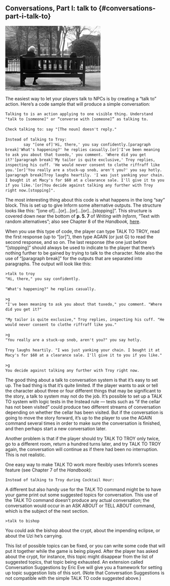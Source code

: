 ## Conversations, Part I: talk to {#conversations-part-i-talk-to}

![](../assets/graphics13.jpg)

The easiest way to let your players talk to NPCs is by creating a “talk to” action. Here’s a code sample that will produce a simple conversation:

```inform7
Talking to is an action applying to one visible thing. Understand "talk to [someone]" or “converse with [someone]” as talking to.

Check talking to: say "[The noun] doesn't reply."

Instead of talking to Troy:
        say "[one of]'Hi, there,' you say confidently.[paragraph break]'What's happening?' he replies casually.[or]'I've been meaning to ask you about that tuxedo,' you comment. 'Where did you get it?'[paragraph break]'My tailor is quite exclusive,' Troy replies, inspecting his cuff. 'He would never consent to clothe riffraff like you.'[or]'You really are a stuck-up snob, aren't you?' you say hotly.[paragraph break]Troy laughs heartily. 'I was just yanking your chain. I bought it at Macy's for $60 at a clearance sale. I'll give it to you if you like.'[or]You decide against talking any further with Troy right now.[stopping]".
```

The most interesting thing about this code is what happens in the long “say” block. This is set up to give Inform some alternative outputs. The structure looks like this: “[one of]...[or]...[or]...[or]...[stopping]”. This structure is covered down near the bottom of **p. 5\. 7** of _Writing with Inform_, “Text with random alternatives”; also see Chapter 8 of the _Handbook,_ [here](../chapter_9_phrasing_&_punctuation/text_insertions.md#text-insertions).

When you use this type of code, the player can type TALK TO TROY, read the first response (up to “[or]”), then type AGAIN (or just G) to read the second response, and so on. The last response (the one just before “[stopping]” should always be used to indicate to the player that there’s nothing further to be gained by trying to talk to the character. Note also the use of “[paragraph break]” for the outputs that are separated into paragraphs. The output will look like this:

```
>talk to troy
"Hi, there," you say confidently.

"What's happening?" he replies casually.

>g
"I've been meaning to ask you about that tuxedo," you comment. "Where did you get it?"

"My tailor is quite exclusive," Troy replies, inspecting his cuff. "He would never consent to clothe riffraff like you."

>g
"You really are a stuck-up snob, aren't you?" you say hotly.

Troy laughs heartily. "I was just yanking your chain. I bought it at Macy's for $60 at a clearance sale. I'll give it to you if you like."

>g
You decide against talking any further with Troy right now.
```
The good thing about a talk to conversation system is that it’s easy to set up. The bad thing is that it’s quite limited. If the player wants to ask or tell the character about three or four different things that may be significant to the story, a talk to system may not do the job. It’s possible to set up a TALK TO system with logic tests in the Instead rule — tests such as “if the cellar has not been visited” could produce two different streams of conversation depending on whether the cellar has been visited. But if the conversation is going to move the story forward, it’s up to the player to use the AGAIN command several times in order to make sure the conversation is finished, and then perhaps start a new conversation later.

Another problem is that if the player should try TALK TO TROY only twice, go to a different room, return a hundred turns later, and try TALK TO TROY again, the conversation will continue as if there had been no interruption. This is not realistic.

One easy way to make TALK TO work more flexibly uses Inform’s scenes feature (see Chapter 7 of the _Handbook_):

```inform7
Instead of talking to Troy during Cocktail Hour:
```

A different but also handy use for the TALK TO command might be to have your game print out some suggested topics for conversation. This use of the TALK TO command doesn’t produce any actual conversation; the conversation would occur in an ASK ABOUT or TELL ABOUT command, which is the subject of the next section.

```
>talk to bishop
```

You could ask the bishop about the crypt, about the impending eclipse, or about the Uzi he’s carrying.

This list of possible topics can be fixed, or you can write some code that will put it together while the game is being played. After the player has asked about the crypt, for instance, this topic might disappear from the list of suggested topics, that topic being exhausted. An extension called Conversation Suggestions by Eric Eve will give you a framework for setting up topic suggestion lists of this sort. (Note that Conversation Suggestions is not compatible with the simple TALK TO code suggested above.)
